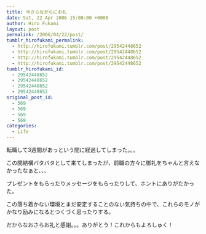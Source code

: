 ```yaml
---
title: 今さらながらにお礼
date: Sat, 22 Apr 2006 15:00:00 +0000
author: Hiro Fukami
layout: post
permalink: /2006/04/22/post/
tumblr_hirofukami_permalink:
  - http://hirofukami.tumblr.com/post/29542448652
  - http://hirofukami.tumblr.com/post/29542448652
  - http://hirofukami.tumblr.com/post/29542448652
  - http://hirofukami.tumblr.com/post/29542448652
tumblr_hirofukami_id:
  - 29542448652
  - 29542448652
  - 29542448652
  - 29542448652
original_post_id:
  - 569
  - 569
  - 569
  - 569
categories:
  - Life
---
```

<div class="section">
  <p>
    転職して3週間があっという間に経過してしまった。。。
  </p>
  
  <p>
    この間結構バタバタとして来てしまったが、前職の方々に御礼をちゃんと言えなかったなぁと、、、
  </p>
  
  <p>
    プレゼントをもらったりメッセージをもらったりして、ホントにありがたかった。
  </p>
  
  <p>
    この落ち着かない環境とまだ安定することのない気持ちの中で、これらのモノがかなり励みになるとつくづく思ったりする。
  </p>
  
  <p>
    だからなおさらお礼と感謝。。。ありがとう！これからもよろしゅく！
  </p>
</div>